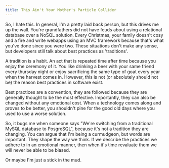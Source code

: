```yaml
---
title: This Ain't Your Mother's Particle Collider
---
```


So, I hate this. In general, I'm a pretty laid back person, but this drives me up the wall. You're grandfathers did not have feuds about using a relational database over a NoSQL solution. Every Christmas, your family doesn't cosy and a fire and write webapps using an MVC framework because that's what you've done since you were two. These situations don't make any sense, but developers still talk about best practices as 'traditions'.

A tradition is a habit. An act that is repeated time after time because you enjoy the ceremony of it. You like drinking a beer with your same friend every thursday night or enjoy sacrificing the same type of goat every year when the harvest comes in. However, this is not (or absolutely should not be) the reason best practices in software exist.

Best practices are a convention, they are followed because they are generally thought to be the most effective. Importantly, they can also be changed without any emotional cost. When a technology comes along and proves to be better, you shouldn't pine for the good old days where you used to use a worse solution.

So, it bugs me when someone says "We're switching from a traditional MySQL database to PosgreSQL", because it's not a tradition they are changing. You can argue that I'm being a curmudgeon, but words are important. They shape the way we think. If we describe the practices we adhere to in an emotional manner, then when it's time revaluate them we will never be able to be biased.

Or maybe I'm just a stick in the mud.